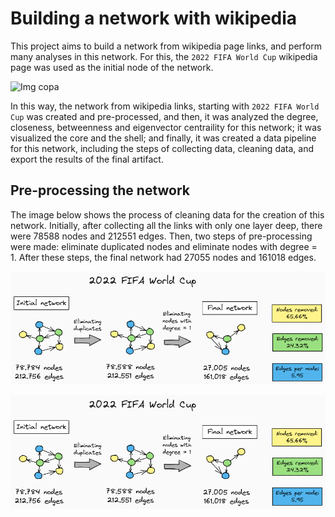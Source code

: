 # Building a network with wikipedia

This project aims to build a network from wikipedia page links, and perform many analyses in this network. For this, the `2022 FIFA World Cup` wikipedia page was used as the initial node of the network.

![Img copa](https://mundoconectado.com.br/uploads/chamadas/copa-2022_2.jpg)

In this way, the network from wikipedia links, starting with `2022 FIFA World Cup` was created and pre-processed, and then, it was analyzed the degree, closeness, betweenness and eigenvector centraility for this network; it was visualized the core and the shell; and finally, it was created a data pipeline for this network, including the steps of collecting data, cleaning data, and export the results of the final artifact.

## Pre-processing the network

The image below shows the process of cleaning data for the creation of this network. Initially, after collecting all the links with only one layer deep, there were 78588 nodes and 212551 edges. Then, two steps of pre-processing were made: eliminate duplicated nodes and eliminate nodes with degree = 1. After these steps, the final network had 27055 nodes and 161018 edges.

![Img preprocessing](./img/img1-t3-u2.png)

<p align="center">
  <img src="./img/img1-t3-u2.png">
</p>

